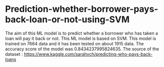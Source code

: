 # Prediction-whether-borrower-pays-back-loan-or-not-using-SVM
The aim of this ML model is to predict whether a borrower who has taken a loan will pay it back or not. This ML model is based on SVM. This model is trained on 7664 data and it has been tested on about 1915 data.
The accuracy score of the model was 0.8434237995824635.
The source of the dataset : https://www.kaggle.com/sarahvch/predicting-who-pays-back-loans
